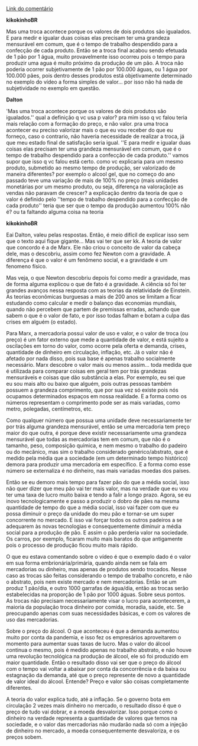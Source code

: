 [Link do comentário](https://www.youtube.com/watch?v=yzsS5DA9iy0&lc=UgxQHVvKamq6oY-uPr94AaABAg)

**kikokinhoBR**

Mas uma troca acontece porque os valores de dois produtos são igualados.
E para medir e igualar duas coisas elas precisam ter uma grandeza mensurável em comum,
que é o tempo de trabalho despendido para a confecção de cada produto.
Então se a troca final acabou sendo efetuada de 1 pão por 1 água, muito provavelmente
isso ocorreu pois o tempo para produzir uma agua é muito próximo da produção de um pão. 
A troca não poderia ocorrer subjetivamente de 1 pão por 100.000 águas, ou 1 água por 100.000 pães,
pois dentro desses produtos está objetivamente determinado no exemplo do vídeo a forma simples de valor...
por isso não há nada de subjetividade no exemplo em questão.

**Dalton**

'Mas uma troca acontece porque os valores de dois produtos são igualados.'' qual a definição q vc usa p valor?
pra mim isso q vc falou teria mais relação com a formação do preço, e não valor. pra uma troca acontecer eu preciso valorizar
mais o que eu vou receber do que eu forneço, caso o contrario, não haveria necessidade de realizar a troca,
já que meu estado final de satisfação seria igual.
 ''E para medir e igualar duas coisas elas precisam ter uma grandeza mensurável em comum, que é o tempo de trabalho despendido
 para a confecção de cada produto.'' vamos supor que isso q vc falou está certo. como vc explicaria para um mesmo produto, submetido
 ao mesmo tempo de produção, ser valorizado de maneira diferentes? por exemplo o alcool gel, que no começo do ano passado
 teve uma variação de mais de 100% no preço (mais unidades monetárias por um mesmo produto, ou seja, diferença na valoração)e
 as vendas não paravam de crescer? 
a explicação dentro da teoria de que o valor é definido pelo ''tempo de trabalho despendido para a confecção de cada produto''
teria que ser que o tempo da produção aumentou 100% não é? ou ta faltando alguma coisa na teoria

**kikokinhoBR**

Eai Dalton, valeu pelas respostas.
Então, é meio difícil de explicar isso sem que o texto aqui fique gigante... Mas vai ter que ser kk.
A teoria de valor que concordo é a de Marx. Ele não criou o conceito de valor da cabeça dele,
mas o descobriu, assim como fez Newton com a gravidade. 
A diferença é que o valor é um fenômeno social, e a gravidade é um fenomeno físico.

Mas veja, o que Newton descobriu depois foi como medir a gravidade, mas de forma alguma explicou o que de fato é a gravidade. 
A ciência só foi ter grandes avanços nessa resposta com as teorias da relatividade de Einstein.
As teorias econômicas burguesas a mais de 200 anos se limitam a ficar estudando como calcular e medir
o balanço das economias mundiais, quando não percebem que partem de premissas erradas, achando que sabem o
que é o valor de fato, e por isso todas falham e botam a culpa das crises em alguém (o estado).

Para Marx, a mercadoria possui valor de uso e valor, e o valor de troca (ou preço) é um fator externo que mede a quantidade de valor,
e está sujeito a oscilações em torno do valor, como ocorre pela oferta e demanda, crises, quantidade de dinheiro em circulação, inflação, etc. 
Já o valor não é afetado por nada disso, pois sua base é apenas trabalho socialmente necessário.
Marx descobre o valor mais ou menos assim... toda medida que é utilizada para comparar coisas em geral
tem por trás grandezas mensuráveis e coisas que dão substância a elas. 
Por exemplo, eu sei que eu sou mais alto ou baixo que alguém, pois outras pessoas também possuem
a grandeza comprimento, que por sua vez só existe pois nós ocupamos determinados espaços em nossa realidade.
E a forma como os números representam o comprimento pode ser as mais variadas, como metro, polegadas, centímetros, etc.

Como qualquer número que possua uma unidade deve necessariamente ter por trás alguma grandeza mensurável,
então se uma mercadoria tem preço maior do que outra, é porque deve existir necessariamente uma grandeza mensurável
que todas as mercadorias tem em comum, que não é o tamanho, peso, composição química, e nem mesmo o trabalho do padeiro ou do mecânico,
mas sim o trabalho considerado genérico/abstrato, que é medido pela média que a sociedade (em um determinado tempo histórico)
demora para produzir uma mercadoria em específico. E a forma como esse número se externaliza é no dinheiro, nas mais variadas moedas dos países.

Então se eu demoro mais tempo para fazer pão do que a média social, isso não quer
dizer que meu pão vai ter mais valor, mas na verdade que eu vou ter uma taxa de lucro muito baixa e tendo a falir a longo prazo.
Agora, se eu inovo tecnologicamente e passo a produzir o dobro de pães na mesma quantidade de tempo do que a média social,
isso vai fazer com que eu possa diminuir o preço da unidade do meu pão e tornar-se um super concorrente no mercado.
E isso vai forçar todos os outros padeiros a se adequarem às novas tecnologias e consequentemente diminuir a média social
para a produção de pão. E assim o pão perderia valor na sociedade. 
Os carros, por exemplo, ficaram muito mais baratos do que antigamente pois o processo de produção ficou muito mais rápido.

O que eu estava comentando sobre o vídeo é que o exemplo dado é o valor em sua forma embrionária/primária,
quando ainda nem se fala em mercadorias ou dinheiro, mas apenas de produtos sendo trocados. 
Nesse caso as trocas são feitas considerando o tempo de trabalho concreto, e não o abstrato, pois nem existe mercado e nem mercadorias.
Então se um produz 1 pão/dia, e outro 1000 garrafas de água/dia, então as trocas serão estabelecidas na proporção de 1 pão por 1000 águas.
Sobre seus pontos. As trocas não precisam necessariamente visar o lucro para acontecerem,
a maioria da população troca dinheiro por comida, moradia, saúde, etc. Se preocupando apenas com suas necessidades básicas,
e com os valores de uso das mercadorias.

Sobre o preço do álcool. O que aconteceu é que a demanda aumentou muito por conta da pandemia,
e isso fez os empresários aproveitarem o momento para aumentar suas taxas de lucro. Mas o valor do álcool continua o mesmo,
pois é medido apenas no trabalho abstrato, e não houve uma revolução tecnológica na produção de álcool, ele só foi produzido em maior quantidade.
Então o resultado disso vai ser que o preço do álcool com o tempo vai voltar a abaixar por conta da concorrência e da baixa ou
estagnação da demanda, até que o preço represente de novo a quantidade de valor ideal do álcool. Entende?
Preço e valor são coisas completamente diferentes.

A teoria do valor explica tudo, até a inflação. Se o governo bota em circulação 2 vezes mais dinheiro no mercado,
o resultado disso é que o preço de tudo vai dobrar, e a moeda desvalorizar. Isso porque como o dinheiro na verdade representa
a quantidade de valores que temos na sociedade, e o valor das mercadorias não mudarão nada só com a injeção de dinheiro no mercado,
a moeda consequentemente desvaloriza, e os preços sobem.


